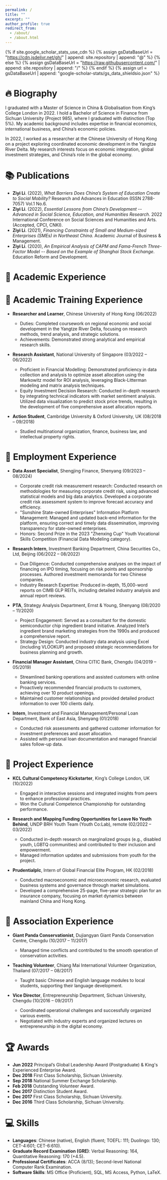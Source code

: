 ```yaml
---
permalink: /
title: ""
excerpt: ""
author_profile: true
redirect_from: 
  - /about/
  - /about.html
---
```


{% if site.google_scholar_stats_use_cdn %}
{% assign gsDataBaseUrl = "https://cdn.jsdelivr.net/gh/" | append: site.repository | append: "@" %}
{% else %}
{% assign gsDataBaseUrl = "https://raw.githubusercontent.com/" | append: site.repository | append: "/" %}
{% endif %}
{% assign url = gsDataBaseUrl | append: "google-scholar-stats/gs_data_shieldsio.json" %}

<!-- Google tag (gtag.js) -->
<script async src="https://www.googletagmanager.com/gtag/js?id=G-3GCYPY09SM"></script>
<script>
  window.dataLayer = window.dataLayer || [];
  function gtag(){dataLayer.push(arguments);}
  gtag('js', new Date());

  gtag('config', 'G-3GCYPY09SM');
</script>

<span class="anchor" id="about-me"></span>
# 🔥 Biography
I graduated with a Master of Science in China & Globalisation from King’s College London in 2022. I hold a Bachelor of Science in Finance from Sichuan University (Project 985), where I graduated with distinction (Top 5%). My academic background includes expertise in financial economics, international business, and China’s economic policies.

In 2022, I worked as a researcher at the Chinese University of Hong Kong on a project exploring coordinated economic development in the Yangtze River Delta. My research interests focus on economic integration, global investment strategies, and China’s role in the global economy.

<span class="anchor" id="publications"></span>
# 📚 Publications
- **Ziyi Li**. (2022), *What Barriers Does China’s System of Education Create to Social Mobility?* Research and Advances in Education (ISSN 2788-7057) Vol.1 No.6.
- **Ziyi Li**. (2022), *Essential Lessons from China’s Development -- Advanced in Social Science, Education, and Humanities Research*. 2022 International Conference on Social Sciences and Humanities and Arts. (Accepted, CPCI, CNKI).
- **Ziyi Li**. (2021), *Financing Constraints of Small and Medium-sized Enterprises (SMEs) in Northeast China*. Academic Journal of Business & Management.
- **Ziyi Li**. (2020), *An Empirical Analysis of CAPM and Fama-French Three-Factor Model -- Based on the Example of Shanghai Stock Exchange*. Education Reform and Development.

<span class="anchor" id="academic-experience"></span>
# 🔬 Academic Experience

# 📘 Academic Training Experience
- **Researcher and Learner**, Chinese University of Hong Kong (06/2022)
  - Duties: Completed coursework on regional economic and social development in the Yangtze River Delta, focusing on research methods, trend analysis, and strategic solutions.
  - Achievements: Demonstrated strong analytical and empirical research skills.


- **Research Assistant**, National University of Singapore (03/2022 – 06/2022)
  - Proficient in Financial Modelling: Demonstrated proficiency in data collection and analysis to optimize asset allocation using the Markowitz model for ROI analysis, leveraging Black-Litterman modeling and matrix analysis techniques.
  - Equity Investment Decision Research: Conducted in-depth research by integrating technical indicators with market sentiment analysis. Utilized data visualization to predict stock price trends, resulting in the development of five comprehensive asset allocation reports.

- **Action Student**, Cambridge University & Oxford University, UK (08/2018 – 09/2018)
  - Studied multinational organization, finance, business law, and intellectual property rights.

<span class="anchor" id="employment-experience"></span>
# 💼 Employment Experience
- **Data Asset Specialist**, Shengjing Finance, Shenyang (09/2023 – 08/2024)
  - Corporate credit risk measurement research: Conducted research on methodologies for measuring corporate credit risk, using advanced statistical models and big data analytics. Developed a corporate credit risk assessment system to improve forecast accuracy and efficiency.
  - "Sunshine State-owned Enterprises" Information Platform Management: Managed and updated back-end information for the platform, ensuring correct and timely data dissemination, improving transparency for state-owned enterprises.
  - Honors: Second Prize in the 2023 "Zhenxing Cup" Youth Vocational Skills Competition (Financial Data Modeling category).

- **Research Intern**, Investment Banking Department, China Securities Co., Ltd, Beijing (06/2022 – 08/2022)
  - Due Diligence: Conducted comprehensive analyses on the impact of financing on IPO timing, focusing on risk points and sponsorship processes. Authored investment memoranda for two Chinese companies.
  - Industry Research Expertise: Produced in-depth, 15,000-word reports on CIMB GLP REITs, including detailed industry analysis and annual report reviews.

- **PTA**, Strategy Analysis Department, Ernst & Young, Shenyang (08/2020 – 11/2020)
  - Project Engagement: Served as a consultant for the domestic semiconductor chip ingredient brand initiative. Analyzed Intel’s ingredient brand marketing strategies from the 1990s and produced a comprehensive report.
  - Strategy Design: Conducted industry data analysis using Excel (including VLOOKUP) and proposed strategic recommendations for business planning and growth.

- **Financial Manager Assistant**, China CITIC Bank, Chengdu (04/2019 – 05/2019)
  - Streamlined banking operations and assisted customers with online banking services.
  - Proactively recommended financial products to customers, achieving over 10 product openings.
  - Maintained customer relationships and provided detailed product information to over 100 clients daily.

- **Intern**, Investment and Financial Management/Personal Loan Department, Bank of East Asia, Shenyang (01/2018)
  - Conducted risk assessments and gathered customer information for investment preferences and asset allocation.
  - Assisted with personal loan documentation and managed financial sales follow-up data.

<span class="anchor" id="project-experience"></span>
# 📝 Project Experience
- **KCL Cultural Competency Kickstarter**, King’s College London, UK (10/2022)
  - Engaged in interactive sessions and integrated insights from peers to enhance professional practices.
  - Won the Cultural Competence Championship for outstanding performance.

- **Research and Mapping Funding Opportunities for Leave No Youth Behind**, UNDP BRH Youth Team (Youth Co:Lab), remote (02/2022 – 03/2022)
  - Conducted in-depth research on marginalized groups (e.g., disabled youth, LGBTQ communities) and contributed to their inclusion and empowerment.
  - Managed information updates and submissions from youth for the project.

- **Prudentialplc**, Intern of Global Financial Elite Program, HK (02/2018)
  - Conducted macroeconomic and microeconomic research, evaluated business systems and governance through market simulations.
  - Developed a comprehensive 25-page, five-year strategic plan for an insurance company, focusing on market dynamics between mainland China and Hong Kong.

<span class="anchor" id="association-experience"></span>
# 🌱 Association Experience
- **Giant Panda Conservationist**, Dujiangyan Giant Panda Conservation Centre, Chengdu (10/2017 – 11/2017)
  - Managed time conflicts and contributed to the smooth operation of conservation activities.

- **Teaching Volunteer**, Chiang Mai International Volunteer Organization, Thailand (07/2017 – 08/2017)
  - Taught basic Chinese and English language modules to local students, supporting their language development.

- **Vice Director**, Entrepreneurship Department, Sichuan University, Chengdu (10/2016 – 09/2017)
  - Coordinated operational challenges and successfully organized various events.
  - Negotiated with industry experts and organized lectures on entrepreneurship in the digital economy.

<span class="anchor" id="honors-and-awards"></span>
# 🏆 Awards
- **Jun 2022** Principal’s Global Leadership Award (Postgraduate) & King's Experienced Enterprise Award.
- **Dec 2018** First Class Scholarship, Sichuan University.
- **Sep 2018** National Summer Exchange Scholarship.
- **Feb 2018** Outstanding Volunteer Award.
- **Dec 2017** Distinction Student Award.
- **Dec 2017** First Class Scholarship, Sichuan University.
- **Dec 2016** Third Class Scholarship, Sichuan University.

<span class="anchor" id="skills"></span>
# 💻 Skills
- **Languages**: Chinese (native), English (fluent; TOEFL: 111; Duolingo: 130; CET-4:601; CET-6:610).
- **Graduate Record Examination (GRE)**: Verbal Reasoning: 164, Quantitative Reasoning: 170 (+4.5).
- **Professional Certificates**: ACCA (8/13); Second-level National Computer Rank Examination.
- **Software Skills**: MS Office (Proficient), SQL, MS Access, Python, LaTeX.
